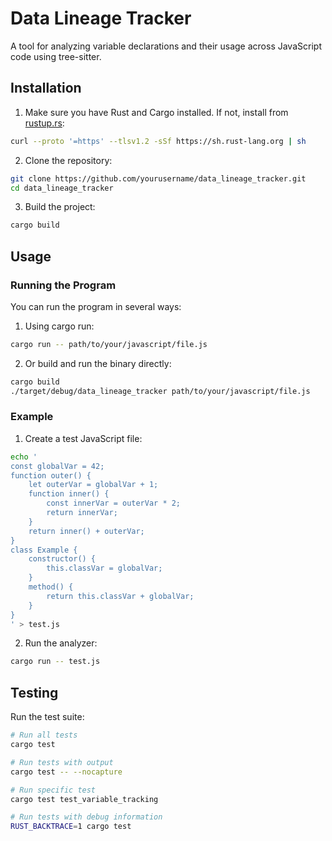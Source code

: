 # Data Lineage Tracker

A tool for analyzing variable declarations and their usage across JavaScript code using tree-sitter.

## Installation

1. Make sure you have Rust and Cargo installed. If not, install from [rustup.rs](https://rustup.rs/):
```bash
curl --proto '=https' --tlsv1.2 -sSf https://sh.rust-lang.org | sh
```

2. Clone the repository:
```bash
git clone https://github.com/yourusername/data_lineage_tracker.git
cd data_lineage_tracker
```

3. Build the project:
```bash
cargo build
```

## Usage

### Running the Program

You can run the program in several ways:

1. Using cargo run:
```bash
cargo run -- path/to/your/javascript/file.js
```

2. Or build and run the binary directly:
```bash
cargo build
./target/debug/data_lineage_tracker path/to/your/javascript/file.js
```

### Example

1. Create a test JavaScript file:
```bash
echo '
const globalVar = 42;
function outer() {
    let outerVar = globalVar + 1;
    function inner() {
        const innerVar = outerVar * 2;
        return innerVar;
    }
    return inner() + outerVar;
}
class Example {
    constructor() {
        this.classVar = globalVar;
    }
    method() {
        return this.classVar + globalVar;
    }
}
' > test.js
```

2. Run the analyzer:
```bash
cargo run -- test.js
```

## Testing

Run the test suite:
```bash
# Run all tests
cargo test

# Run tests with output
cargo test -- --nocapture

# Run specific test
cargo test test_variable_tracking

# Run tests with debug information
RUST_BACKTRACE=1 cargo test
```
